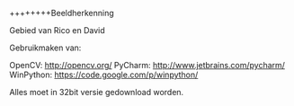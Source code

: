 ++++++++Beeldherkenning

Gebied van Rico en David

Gebruikmaken van:

OpenCV: http://opencv.org/
PyCharm: http://www.jetbrains.com/pycharm/
WinPython: https://code.google.com/p/winpython/

Alles moet in 32bit versie gedownload worden.